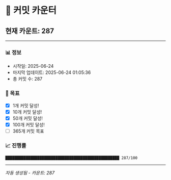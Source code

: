 # 🔢 커밋 카운터

## 현재 카운트: 287

---

### 📊 정보
- 시작일: 2025-06-24
- 마지막 업데이트: 2025-06-24 01:05:36
- 총 커밋 수: 287

### 🎯 목표
- [x] 1개 커밋 달성!
- [x] 10개 커밋 달성!
- [x] 50개 커밋 달성!
- [x] 100개 커밋 달성!
- [ ] 365개 커밋 목표

### 📈 진행률
```
██████████████████████████████████████████████████ 287/100
```

---
*자동 생성됨 - 카운트: 287*
